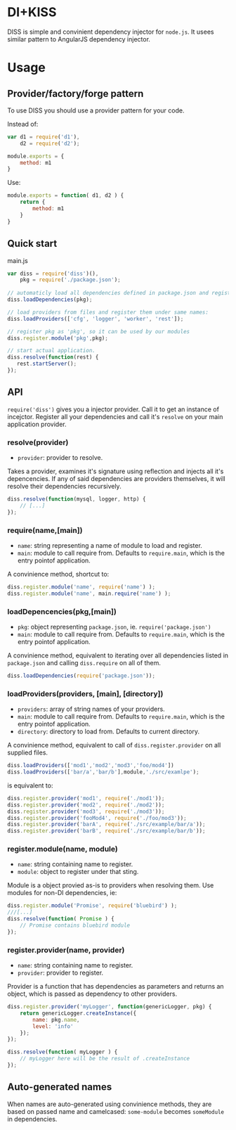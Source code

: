 # DI+KISS

DISS is simple and convinient dependency injector for `node.js`. It usees similar pattern to AngularJS
dependency injector.

# Usage
## Provider/factory/forge pattern

To use DISS you should use a provider pattern for your code.

Instead of:
```js
var d1 = require('d1'),
    d2 = require('d2');

module.exports = {
    method: m1
}    
```
Use:
```js
module.exports = function( d1, d2 ) {
    return {
        method: m1
    }
}
```

## Quick start
main.js
```js
var diss = require('diss')(),
    pkg = require('./package.json');
    
// automaticly load all dependencies defined in package.json and register them under their own names    
diss.loadDependencies(pkg);  

// load providers from files and register them under same names: 
diss.loadProviders(['cfg', 'logger', 'worker', 'rest']);

// register pkg as 'pkg', so it can be used by our modules
diss.register.module('pkg',pkg);

// start actual application.
diss.resolve(function(rest) {
   rest.startServer(); 
});
```
## API

`require('diss')` gives you a injector provider. Call it to get an instance of incejctor. Register
all your dependencies and call it's `resolve` on your main application provider.  

### resolve(provider)
* `provider`: provider to resolve.

Takes a provider, examines it's signature using reflection and injects all it's depencencies.
If any of said dependencies are providers themselves, it will resolve their  dependencies recursively.

```js
diss.resolve(function(mysql, logger, http) {
    // [...] 
});
```

### require(name,[main])
* `name`: string representing a name of module to load and register.
* `main`: module to call require from. Defaults to `require.main`, which is the entry pointof application. 

A convinience method, shortcut to:
```js
diss.register.module('name', require('name') );
diss.register.module('name', main.require('name') );
``` 

### loadDepencencies(pkg,[main])
* `pkg`: object representing `package.json`, ie. `require('package.json')` 
* `main`: module to call require from. Defaults to `require.main`, which is the entry pointof application.

A convinience method, equivalent to iterating over all dependencies listed in `package.json` and calling
`diss.require` on all of them.

```js
diss.loadDependencies(require('package.json'));
```
### loadProviders(providers, [main], [directory])
* `providers`: array of string names of your providers.
* `main`: module to call require from. Defaults to `require.main`, which is the entry pointof application.
* `directory`: directory to load from. Defaults to current directory.
 
A convinience method, equivalent to call of `diss.register.provider` on all supplied files.

```js
diss.loadProviders(['mod1','mod2','mod3','foo/mod4'])
diss.loadProviders(['bar/a','bar/b'],module,'./src/examlpe');
```
is equivalent to:
```js
diss.register.provider('mod1', require('./mod1'));
diss.register.provider('mod2', require('./mod2'));
diss.register.provider('mod3', require('./mod3'));
diss.register.provider('fooMod4', require('./foo/mod3'));
diss.register.provider('barA', require('./src/example/bar/a'));
diss.register.provider('barB', require('./src/example/bar/b'));
```

### register.module(name, module)
* `name`: string containing name to register.
* `module`: object to register under that sting.

Module is a object provied as-is to providers when resolving them. Use modules for non-DI
dependencies, ie:

```js
diss.register.module('Promise', require('bluebird') );
///[...]
diss.resolve(function( Promise ) {
    // Promise contains bluebird module
});
```

### register.provider(name, provider)
* `name`: string containing name to register.
* `provider`: provider to register.

Provider is a function that has dependencies as parameters and returns an object, which is
passed as dependency to other providers.

```js
diss.register.provider('myLogger', function(genericLogger, pkg) {
    return genericLogger.createInstance({
        name: pkg.name,
        level: 'info'
    });
});

diss.resolve(function( myLogger ) {
    // myLogger here will be the result of .createInstance
});
```

## Auto-generated names
When names are auto-generated using convinience methods, they are based
on passed name and camelcased: `some-module` becomes `someModule` in dependencies.

